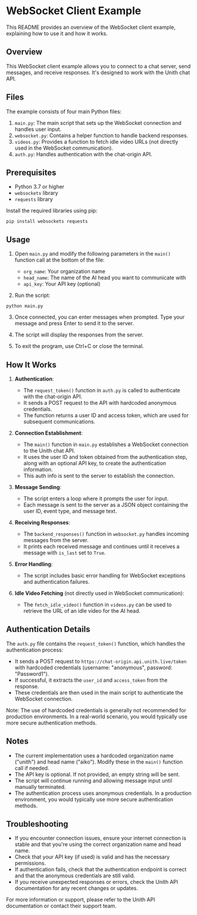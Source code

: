 # WebSocket Client Example

This README provides an overview of the WebSocket client example, explaining how to use it and how it works.

## Overview

This WebSocket client example allows you to connect to a chat server, send messages, and receive responses. It's designed to work with the Unith chat API.

## Files

The example consists of four main Python files:

1. `main.py`: The main script that sets up the WebSocket connection and handles user input.
2. `websocket.py`: Contains a helper function to handle backend responses.
3. `videos.py`: Provides a function to fetch idle video URLs (not directly used in the WebSocket communication).
4. `auth.py`: Handles authentication with the chat-origin API.

## Prerequisites

- Python 3.7 or higher
- `websockets` library
- `requests` library

Install the required libraries using pip:

```
pip install websockets requests 
```

## Usage

1. Open `main.py` and modify the following parameters in the `main()` function call at the bottom of the file:
   - `org_name`: Your organization name
   - `head_name`: The name of the AI head you want to communicate with
   - `api_key`: Your API key (optional)

2. Run the script:

```
python main.py
```

3. Once connected, you can enter messages when prompted. Type your message and press Enter to send it to the server.

4. The script will display the responses from the server.

5. To exit the program, use Ctrl+C or close the terminal.

## How It Works

1. **Authentication**:
   - The `request_token()` function in `auth.py` is called to authenticate with the chat-origin API.
   - It sends a POST request to the API with hardcoded anonymous credentials.
   - The function returns a user ID and access token, which are used for subsequent communications.

2. **Connection Establishment**:
   - The `main()` function in `main.py` establishes a WebSocket connection to the Unith chat API.
   - It uses the user ID and token obtained from the authentication step, along with an optional API key, to create the authentication information.
   - This auth info is sent to the server to establish the connection.

3. **Message Sending**:
   - The script enters a loop where it prompts the user for input.
   - Each message is sent to the server as a JSON object containing the user ID, event type, and message text.

4. **Receiving Responses**:
   - The `backend_responses()` function in `websocket.py` handles incoming messages from the server.
   - It prints each received message and continues until it receives a message with `is_last` set to `True`.

5. **Error Handling**:
   - The script includes basic error handling for WebSocket exceptions and authentication failures.

6. **Idle Video Fetching** (not directly used in WebSocket communication):
   - The `fetch_idle_video()` function in `videos.py` can be used to retrieve the URL of an idle video for the AI head.

## Authentication Details

The `auth.py` file contains the `request_token()` function, which handles the authentication process:

- It sends a POST request to `https://chat-origin.api.unith.live/token` with hardcoded credentials (username: "anonymous", password: "Password1").
- If successful, it extracts the `user_id` and `access_token` from the response.
- These credentials are then used in the main script to authenticate the WebSocket connection.

Note: The use of hardcoded credentials is generally not recommended for production environments. In a real-world scenario, you would typically use more secure authentication methods.

## Notes

- The current implementation uses a hardcoded organization name ("unith") and head name ("aiko"). Modify these in the `main()` function call if needed.
- The API key is optional. If not provided, an empty string will be sent.
- The script will continue running and allowing message input until manually terminated.
- The authentication process uses anonymous credentials. In a production environment, you would typically use more secure authentication methods.

## Troubleshooting

- If you encounter connection issues, ensure your internet connection is stable and that you're using the correct organization name and head name.
- Check that your API key (if used) is valid and has the necessary permissions.
- If authentication fails, check that the authentication endpoint is correct and that the anonymous credentials are still valid.
- If you receive unexpected responses or errors, check the Unith API documentation for any recent changes or updates.

For more information or support, please refer to the Unith API documentation or contact their support team.